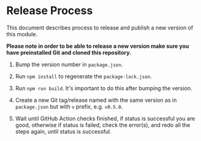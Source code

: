 # Release Process

This document describes process to release and publish a new version of this module.

**Please note in order to be able to release a new version make sure you have preinstalled Git
and cloned this repository.**

1. Bump the version number in `package.json`.

2. Run `npm install` to regenerate the `package-lock.json`.

3. Run `npm run build`. It's important to do this after bumping the version.

3. Create a new Git tag/release named with the same version as in `package.json` but with `v` prefix, e.g. `v0.5.0`.

4. Wait until GitHub Action checks finished, if status is successful you are good, otherwise if status is failed, check the error(s), and redo all the steps again, until status is successful.
